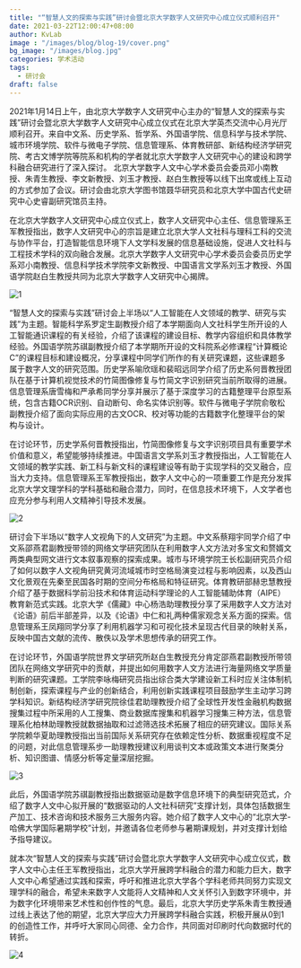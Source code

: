 ```yaml
---
title: "“智慧人文的探索与实践”研讨会暨北京大学数字人文研究中心成立仪式顺利召开"
date: 2021-03-22T12:00:47+08:00
author: KvLab
image : "/images/blog/blog-19/cover.png"
bg_image: "/images/blog.jpg"
categories: 学术活动
tags:
  - 研讨会
draft: false
---
```

2021年1月14日上午，由北京大学数字人文研究中心主办的“智慧人文的探索与实践”研讨会暨北京大学数字人文研究中心成立仪式在北京大学英杰交流中心月光厅顺利召开。来自中文系、历史学系、哲学系、外国语学院、信息科学与技术学院、城市环境学院、软件与微电子学院、信息管理系、体育教研部、新结构经济学研究院、考古文博学院等院系和机构的学者就北京大学数字人文研究中心的建设和跨学科融合研究进行了深入探讨。<!--more-->
北京大学数字人文中心学术委员会委员邓小南教授、朱青生教授、李文新教授、刘玉才教授、赵白生教授等以线下出席或线上互动的方式参加了会议。研讨会由北京大学图书馆聂华研究员和北京大学中国古代史研究中心史睿副研究馆员主持。

在北京大学数字人文研究中心成立仪式上，数字人文研究中心主任、信息管理系王军教授指出，数字人文研究中心的宗旨是建立北京大学人文社科与理科工科的交流与协作平台，打造智能信息环境下人文学科发展的信息基础设施，促进人文社科与工程技术学科的双向融合发展。北京大学数字人文研究中心学术委员会委员历史学系邓小南教授、信息科学技术学院李文新教授、中国语言文学系刘玉才教授、外国语学院赵白生教授共同为北京大学数字人文研究中心揭牌。

![1](/images/blog/blog-19/1.png)

“智慧人文的探索与实践”研讨会上半场以“人工智能在人文领域的教学、研究与实践”为主题。智能科学系罗定生副教授介绍了本学期面向人文社科学生所开设的人工智能通识课程的有关经验，介绍了该课程的建设目标、教学内容组织和具体教学经验。外国语学院苏祺副教授介绍了本学期所开设的文科院系必修课程“计算概论C”的课程目标和建设概况，分享课程中同学们所作的有关研究课题，这些课题多属于数字人文的研究范围。历史学系喻欣瑶和裴昭远同学介绍了历史系何晋教授团队在基于计算机视觉技术的竹简图像修复与竹简文字识别研究当前所取得的进展。信息管理系唐雪梅和严承希同学分享并展示了基于深度学习的古籍整理平台原型系统，包含古籍OCR识别、自动断句、命名实体识别等。软件与微电子学院俞敬松副教授介绍了面向实际应用的古文OCR、校对等功能的古籍数字化整理平台的架构与设计。

在讨论环节，历史学系何晋教授指出，竹简图像修复与文字识别项目具有重要学术价值和意义，希望能够持续推进。中国语言文学系刘玉才教授指出，人工智能在人文领域的教学实践、新工科与新文科的课程建设等有助于实现学科的交叉融合，应当大力支持。信息管理系王军教授指出，数字人文中心的一项重要工作是充分发挥北京大学文理学科的学科基础和融合潜力，同时，在信息技术环境下，人文学者也应充分参与利用人文精神引导技术发展。

![2](/images/blog/blog-19/2.png)

研讨会下半场以“数字人文视角下的人文研究”为主题。中文系蔡翔宇同学介绍了中文系邵燕君副教授带领的网络文学研究团队在利用数字人文方法对多宝文和赘婿文两类典型网文进行文本叙事观察的探索成果。城市与环境学院王长松副研究员介绍了如何以数字人文视角研究黄河流域城市时空格局演变过程与影响因素，以及西山文化景观在先秦至民国各时期的空间分布格局和特征研究。体育教研部赫忠慧教授介绍了基于数据科学前沿技术和体育运动科学理论的人工智能辅助体育（AIPE）教育新范式实践。北京大学《儒藏》中心杨浩助理教授分享了采用数字人文方法对《论语》前后半部差异，以及《论语》中仁和礼两种儒家观念关系方面的探索。信息管理系王凤翔同学分享了利用机器学习和可视化技术呈现古代目录的映射关系，反映中国古文献的流传、散佚以及学术思想传承的研究工作。

在讨论环节，外国语学院世界文学研究所赵白生教授充分肯定邵燕君副教授所带领团队在网络文学研究中的贡献，并提出如何用数字人文方法进行海量网络文学质量判断的研究课题。工学院李咏梅研究员指出综合类大学建设新工科时应关注体制机制创新，探索课程与产业的创新结合，利用创新实践课程项目鼓励学生主动学习跨学科知识。新结构经济学研究院徐佳君助理教授介绍了全球性开发性金融机构数据搜集过程中所采用的人工搜集、商业数据库搜集和机器学习搜集三种方法，信息管理系化柏林助理教授就数据抽取和过滤筛选技术拓展了相应的研究建议。国际关系学院赖华夏助理教授指出当前国际关系研究存在依赖定性分析、数据重视程度不足的问题，对此信息管理系步一助理教授建议利用谈判文本或政策文本进行聚类分析、知识图谱、情感分析等定量深层挖掘。

![3](/images/blog/blog-19/3.png)

此后，外国语学院苏祺副教授指出数据驱动是数字信息环境下的典型研究范式，介绍了数字人文中心拟开展的“数据驱动的人文社科研究”支撑计划，具体包括数据生产加工、技术咨询和技术服务三大服务内容。她介绍了数字人文中心的“北京大学-哈佛大学国际暑期学校”计划，并邀请各位老师参与暑期课规划，并对支撑计划给予指导建议。

就本次“智慧人文的探索与实践”研讨会暨北京大学数字人文研究中心成立仪式，数字人文中心主任王军教授指出，北京大学开展跨学科融合的潜力和能力巨大，数字人文中心希望通过实践和探索，呼吁和推进北京大学各个学科老师共同努力实现文理学科的融合，希望未来数字人文能将人文精神和人文关怀引入到数字环境中，并为数字化环境带来艺术性和创作性的气息。最后，北京大学历史学系朱青生教授通过线上表达了他的期望，北京大学应大力开展跨学科融合实践，积极开展从0到1的创造性工作，并呼吁大家同心同德、全力合作，共同面对印刷时代向数据时代的转折。

![4](/images/blog/blog-19/4.png)



